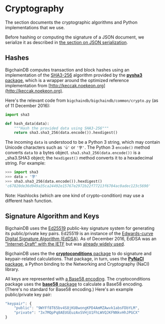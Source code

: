 # Cryptography

The section documents the cryptographic algorithms and Python implementations
that we use.

Before hashing or computing the signature of a JSON document, we serialize it
as described in [the section on JSON serialization](json-serialization.html).

## Hashes

BigchainDB computes transaction and block hashes using an implementation of the
[SHA3-256](https://en.wikipedia.org/wiki/SHA-3)
algorithm provided by the
[**pysha3** package](https://bitbucket.org/tiran/pykeccak),
which is a wrapper around the optimized reference implementation
from [http://keccak.noekeon.org](http://keccak.noekeon.org).

Here's the relevant code from `bigchaindb/bigchaindb/common/crypto.py`
(as of 11 December 2016):

```python
import sha3

def hash_data(data):
    """Hash the provided data using SHA3-256"""
    return sha3.sha3_256(data.encode()).hexdigest()
```

The incoming `data` is understood to be a Python 3 string,
which may contain Unicode characters such as `'ü'` or `'字'`.
The Python 3 `encode()` method converts `data` to a bytes object.
`sha3.sha3_256(data.encode())` is a _sha3.SHA3 object;
the `hexdigest()` method converts it to a hexadecimal string.
For example:

```python
>>> import sha3
>>> data = '字'
>>> sha3.sha3_256(data.encode()).hexdigest()
'c67820de36d949a35ca24492e15767e2972b22f77213f6704ac0adec123c5690'
```

Note: Hashlocks (which are one kind of crypto-condition)
may use a different hash function.


## Signature Algorithm and Keys

BigchainDB uses the [Ed25519](https://ed25519.cr.yp.to/) public-key signature
system for generating its public/private key pairs. Ed25519 is an instance of
the [Edwards-curve Digital Signature Algorithm
(EdDSA)](https://en.wikipedia.org/wiki/EdDSA). As of December 2016, EdDSA was an
["Internet-Draft" with the
IETF](https://tools.ietf.org/html/draft-irtf-cfrg-eddsa-08) but was [already
widely used](https://ianix.com/pub/ed25519-deployment.html).

BigchainDB uses the the 
[**cryptoconditions** package](https://github.com/bigchaindb/cryptoconditions)
to do signature and keypair-related calculations.
That package, in turn, uses the [**PyNaCl** package](https://pypi.python.org/pypi/PyNaCl),
a Python binding to the Networking and Cryptography (NaCl) library.

All keys are represented with
[a Base58 encoding](https://en.wikipedia.org/wiki/Base58).
The cryptoconditions package uses the
[**base58** package](https://pypi.python.org/pypi/base58)
to calculate a Base58 encoding.
(There's no standard for Base58 encoding.)
Here's an example public/private key pair:

```js
"keypair": {
    "public": "9WYFf8T65bv4S8jKU8wongKPD4AmMZAwvk1absFDbYLM",
    "private": "3x7MQpPq8AEUGEuzAxSVHjU1FhLWVQJKFNNkvHhJPGCX"
}
```
